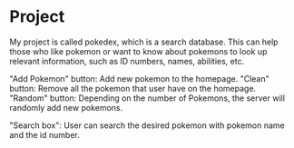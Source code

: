 # Project
My project is called pokedex, which is a search database. This can help those who like pokemon or want to know about pokemons to look up relevant information, such as ID numbers, names, abilities, etc.

"Add Pokemon" button: Add new pokemon to the homepage.
"Clean" button: Remove all the pokemon that user have on the homepage.
"Random" button: Depending on the number of Pokemons, the server will randomly add new pokemons.

"Search box": User can search the desired pokemon with pokemon name and the id number.